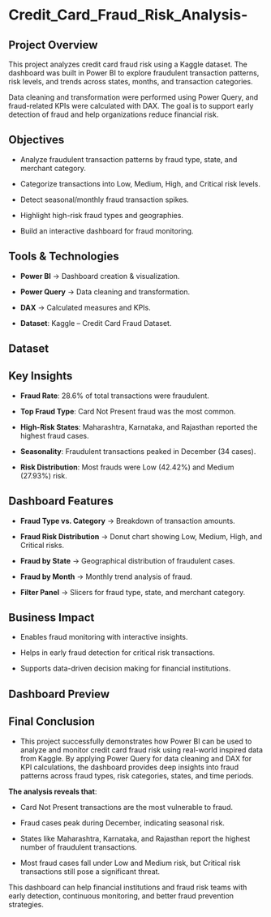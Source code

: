 # Credit_Card_Fraud_Risk_Analysis-

 ## Project Overview

This project analyzes credit card fraud risk using a Kaggle dataset. The dashboard was built in Power BI to explore fraudulent transaction patterns, risk levels, and trends across states, months, and transaction categories.

Data cleaning and transformation were performed using Power Query, and fraud-related KPIs were calculated with DAX. The goal is to support early detection of fraud and help organizations reduce financial risk.


## Objectives

- Analyze fraudulent transaction patterns by fraud type, state, and merchant category.

- Categorize transactions into Low, Medium, High, and Critical risk levels.

- Detect seasonal/monthly fraud transaction spikes.

- Highlight high-risk fraud types and geographies.

- Build an interactive dashboard for fraud monitoring.

## Tools & Technologies

- **Power BI** → Dashboard creation & visualization.

- **Power Query** → Data cleaning and transformation.

- **DAX** → Calculated measures and KPIs.

- **Dataset**: Kaggle – Credit Card Fraud Dataset.

## Dataset 


## Key Insights

- **Fraud Rate**: 28.6% of total transactions were fraudulent.

- **Top Fraud Type**: Card Not Present fraud was the most common.

- **High-Risk States**: Maharashtra, Karnataka, and Rajasthan reported the highest fraud cases.

- **Seasonality**: Fraudulent transactions peaked in December (34 cases).

- **Risk Distribution**: Most frauds were Low (42.42%) and Medium (27.93%) risk.

## Dashboard Features

- **Fraud Type vs. Category** → Breakdown of transaction amounts.

- **Fraud Risk Distribution** → Donut chart showing Low, Medium, High, and Critical risks.

- **Fraud by State** → Geographical distribution of fraudulent cases.

- **Fraud by Month** → Monthly trend analysis of fraud.

- **Filter Panel** → Slicers for fraud type, state, and merchant category.

  

## Business Impact

- Enables fraud monitoring with interactive insights.

- Helps in early fraud detection for critical risk transactions.

- Supports data-driven decision making for financial institutions.

## Dashboard Preview


## Final Conclusion

- This project successfully demonstrates how Power BI can be used to analyze and monitor credit card fraud risk using real-world inspired data from Kaggle. By applying Power Query for data cleaning and DAX for KPI calculations, the dashboard provides deep insights into fraud patterns across fraud types, risk categories, states, and time periods.

**The analysis reveals that**:

- Card Not Present transactions are the most vulnerable to fraud.

- Fraud cases peak during December, indicating seasonal risk.

- States like Maharashtra, Karnataka, and Rajasthan report the highest number of fraudulent transactions.

- Most fraud cases fall under Low and Medium risk, but Critical risk transactions still pose a significant threat.


This dashboard can help financial institutions and fraud risk teams with early detection, continuous monitoring, and better fraud prevention strategies.

